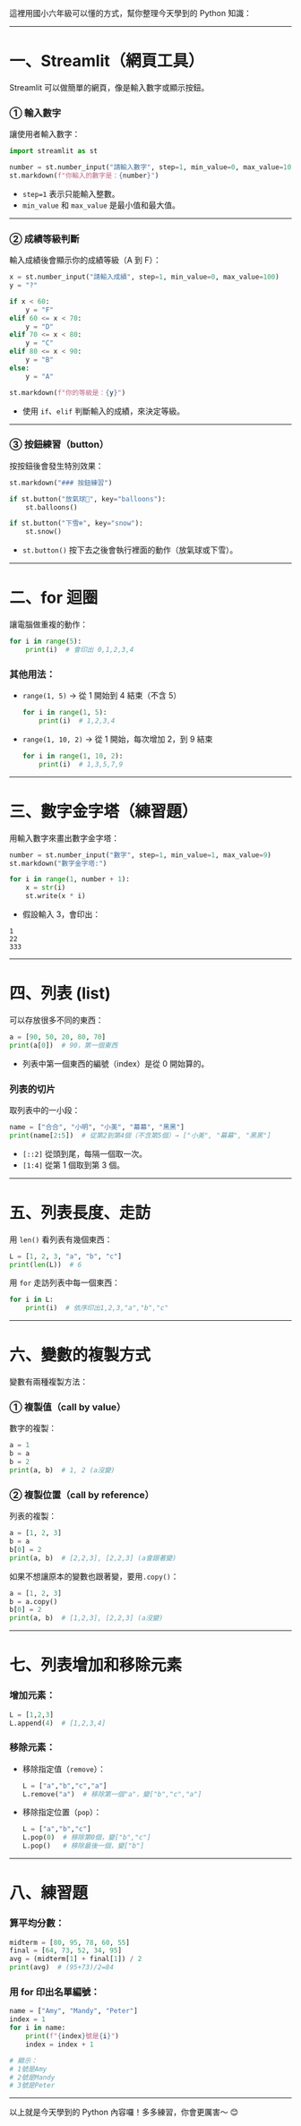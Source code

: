 這裡用國小六年級可以懂的方式，幫你整理今天學到的 Python 知識：

---

# 一、Streamlit（網頁工具）

Streamlit 可以做簡單的網頁，像是輸入數字或顯示按鈕。

### ① 輸入數字

讓使用者輸入數字：

```python
import streamlit as st

number = st.number_input("請輸入數字", step=1, min_value=0, max_value=100)
st.markdown(f"你輸入的數字是：{number}")
```

- `step=1` 表示只能輸入整數。
- `min_value` 和 `max_value` 是最小值和最大值。

---

### ② 成績等級判斷

輸入成績後會顯示你的成績等級（A 到 F）：

```python
x = st.number_input("請輸入成績", step=1, min_value=0, max_value=100)
y = "?"

if x < 60:
    y = "F"
elif 60 <= x < 70:
    y = "D"
elif 70 <= x < 80:
    y = "C"
elif 80 <= x < 90:
    y = "B"
else:
    y = "A"

st.markdown(f"你的等級是：{y}")
```

- 使用 `if`、`elif` 判斷輸入的成績，來決定等級。

---

### ③ 按鈕練習（button）

按按鈕後會發生特別效果：

```python
st.markdown("### 按鈕練習")

if st.button("放氣球🎈", key="balloons"):
    st.balloons()

if st.button("下雪❄️", key="snow"):
    st.snow()
```

- `st.button()` 按下去之後會執行裡面的動作（放氣球或下雪）。

---

# 二、for 迴圈

讓電腦做重複的動作：

```python
for i in range(5):
    print(i)  # 會印出 0,1,2,3,4
```

### 其他用法：

- `range(1, 5)` → 從 1 開始到 4 結束（不含 5）

  ```python
  for i in range(1, 5):
      print(i)  # 1,2,3,4
  ```

- `range(1, 10, 2)` → 從 1 開始，每次增加 2，到 9 結束

  ```python
  for i in range(1, 10, 2):
      print(i)  # 1,3,5,7,9
  ```

---

# 三、數字金字塔（練習題）

用輸入數字來畫出數字金字塔：

```python
number = st.number_input("數字", step=1, min_value=1, max_value=9)
st.markdown("數字金字塔:")

for i in range(1, number + 1):
    x = str(i)
    st.write(x * i)
```

- 假設輸入 3，會印出：

```
1
22
333
```

---

# 四、列表 (list)

可以存放很多不同的東西：

```python
a = [90, 50, 20, 80, 70]
print(a[0])  # 90，第一個東西
```

- 列表中第一個東西的編號（index）是從 0 開始算的。

### 列表的切片

取列表中的一小段：

```python
name = ["合合", "小明", "小美", "幕幕", "黑黑"]
print(name[2:5])  # 從第2到第4個（不含第5個）→ ["小美", "幕幕", "黑黑"]
```

- `[::2]` 從頭到尾，每隔一個取一次。
- `[1:4]` 從第 1 個取到第 3 個。

---

# 五、列表長度、走訪

用 `len()` 看列表有幾個東西：

```python
L = [1, 2, 3, "a", "b", "c"]
print(len(L))  # 6
```

用 `for` 走訪列表中每一個東西：

```python
for i in L:
    print(i)  # 依序印出1,2,3,"a","b","c"
```

---

# 六、變數的複製方式

變數有兩種複製方法：

### ① 複製值（call by value）

數字的複製：

```python
a = 1
b = a
b = 2
print(a, b)  # 1, 2 (a沒變)
```

### ② 複製位置（call by reference）

列表的複製：

```python
a = [1, 2, 3]
b = a
b[0] = 2
print(a, b)  # [2,2,3], [2,2,3] (a會跟著變)
```

如果不想讓原本的變數也跟著變，要用`.copy()`：

```python
a = [1, 2, 3]
b = a.copy()
b[0] = 2
print(a, b)  # [1,2,3], [2,2,3] (a沒變)
```

---

# 七、列表增加和移除元素

### 增加元素：

```python
L = [1,2,3]
L.append(4)  # [1,2,3,4]
```

### 移除元素：

- 移除指定值（`remove`）：

  ```python
  L = ["a","b","c","a"]
  L.remove("a")  # 移除第一個"a"，變["b","c","a"]
  ```

- 移除指定位置（`pop`）：

  ```python
  L = ["a","b","c"]
  L.pop(0)  # 移除第0個，變["b","c"]
  L.pop()   # 移除最後一個，變["b"]
  ```

---

# 八、練習題

### 算平均分數：

```python
midterm = [80, 95, 78, 60, 55]
final = [64, 73, 52, 34, 95]
avg = (midterm[1] + final[1]) / 2
print(avg)  # (95+73)/2=84
```

### 用 for 印出名單編號：

```python
name = ["Amy", "Mandy", "Peter"]
index = 1
for i in name:
    print(f"{index}號是{i}")
    index = index + 1

# 顯示：
# 1號是Amy
# 2號是Mandy
# 3號是Peter
```

---

以上就是今天學到的 Python 內容囉！多多練習，你會更厲害～ 😊
